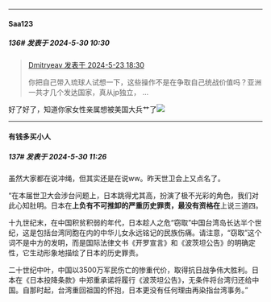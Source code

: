﻿
*****

####  Saa123  
##### 136#       发表于 2024-5-30 10:30

<blockquote><a href="httphttps://bbs.saraba1st.com/2b/forum.php?mod=redirect&amp;goto=findpost&amp;pid=64978058&amp;ptid=2184442" target="_blank">Dmitryeav 发表于 2024-5-23 18:30</a>

你把自己带入琉球人试想一下，这些操作不是在争取自己统战价值吗？亚洲一共才几个发达国家，真从jp独立， ...</blockquote>
好了好了，知道你家女性亲属想被美国大兵艹了<img src="https://static.saraba1st.com/image/smiley/face2017/034.png" referrerpolicy="no-referrer">


*****

####  有钱多买小人  
##### 137#       发表于 2024-5-30 11:26

虽然大家都在说冲绳，但其实还是在说ww。昨天世卫会上又点名了。

“在本届世卫大会涉台问题上，日本跳得尤其高，扮演了极不光彩的角色，我们对此心知肚明。日本在**上负有不可推卸的严重历史罪责，最没有资格在**上说三道四。

十九世纪末，在中国积贫积弱的年代，日本趁人之危“窃取”中国台湾岛长达半个世纪，这是包括台湾同胞在内的中华儿女永远铭记的民族伤痛。请注意，“窃取”这个词不是中方的发明，而是国际法律文书《开罗宣言》和《波茨坦公告》的明确定性，它生动形象地描绘了日本的历史罪责。

二十世纪中叶，中国以3500万军民伤亡的惨重代价，取得抗日战争伟大胜利。日本在《日本投降条款》中郑重承诺将履行《波茨坦公告》，无条件将台湾归还给中国。自那时起，台湾重回祖国的怀抱，日本更没有任何理由再染指台湾事务。”

